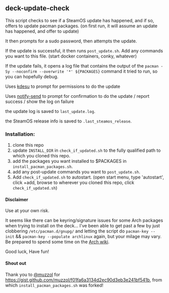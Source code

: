 ## deck-update-check

This script checks to see if a SteamOS update has happened, and if so, offers to update pacman packages. (on first run, it will assume an update has happened, and offer to update)

It then prompts for a sudo password, then attempts the update.

If the update is successful, it then runs `post_update.sh`. Add any commands you want to this file. (start docker containers, conky, whatever)

If the update fails, it opens a log file that contains the output of the `pacman -Sy --noconfirm --overwrite '*' ${PACKAGES}` command it tried to run, so you can hopefully debug.


Uses [kdesu](https://api.kde.org/frameworks/kdesu/html/index.html) to prompt for permissions to do the update

Uses [notify-send](https://man.archlinux.org/man/notify-send.1.en) to prompt for confirmation to do the update / report success / show the log on failure


the update log is saved to `last_update.log`.

the SteamOS release info is saved to `.last_steamos_release`.

### Installation:

1. clone this repo
2. update `INSTALL_DIR` in `check_if_updated.sh` to the fully qualified path to which you cloned this repo.
3. add the packages you want installed to $PACKAGES in `install_pacman_packages.sh`.
4. add any post-update commands you want to `post_update.sh`.
5. Add `check_if_updated.sh` to autostart. (open start menu, type 'autostart', click +add, browse to wherever you cloned this repo, click `check_if_updated.sh`)


#### Disclaimer

Use at your own risk.

It seems like there can be keyring/signature issues for some Arch packages when trying to install on the deck... I've been able to get past a few by just clobbering `/etc/pacman.d/gnupg/` and letting the script do `pacman-key --init` && `pacman-key --populate archlinux` again, but your milage may vary. Be prepared to spend some time on the [Arch wiki](https://wiki.archlinux.org/).

Good luck, Have fun!

#### Shout out

Thank you to [@muzzol](https://github.com/muzzol) for https://gist.github.com/muzzol/f01fa6a3134d2ec90d3eb3e241bf541b, from which `install_pacman_packages.sh` was forked!